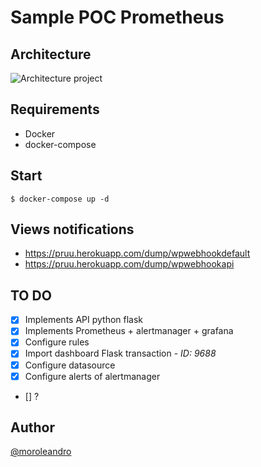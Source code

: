 # Sample POC Prometheus

## Architecture
![Architecture project](https://res.infoq.com/articles/prometheus-monitor-applications-at-scale/en/resources/How%20to%20Use%20Open%20Source%20Prometheus%20to%20Monitor%20Applications%20at%20Scale%201-1560850191910.jpg)

## Requirements
* Docker
* docker-compose

## Start
`$ docker-compose up -d`

## Views notifications
- https://pruu.herokuapp.com/dump/wpwebhookdefault
- https://pruu.herokuapp.com/dump/wpwebhookapi

## TO DO
- [X] Implements API python flask 
- [X] Implements Prometheus + alertmanager + grafana 
- [X] Configure rules 
- [X] Import dashboard Flask transaction - *ID: 9688*
- [X] Configure datasource
- [X] Configure alerts of alertmanager
- [] ?

## Author
[@moroleandro](https://moroleandro.com)